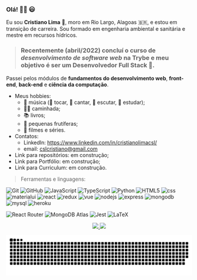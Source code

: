 ### Olá! 🙋‍♂️ 😃 
Eu sou **Cristiano Lima** 🤝, moro em Rio Largo, Alagoas 🇧🇷, e estou em transição de carreira.
Sou formado em engenharia ambiental e sanitária e mestre em recursos hídricos.
> ### Recentemente (abril/2022) concluí o curso de *desenvolvimento de software web* na **Trybe** e meu objetivo é ser um **Desenvolvedor Full Stack** :rocket:.
Passei pelos módulos de **fundamentos do desenvolvimento web**, **front-end**, **back-end** e **ciência da computação**.
* Meus hobbies:
  * 🎵 música (:guitar: tocar, :microphone: cantar, :musical_note: escutar, :musical_score: estudar);
  * 🏃‍♂️ caminhada;
  * 📚 livros;
  * 🌳 pequenas frutíferas;
  * 🎥 filmes e séries.
* Contatos:
  * LinkedIn: https://www.linkedin.com/in/cristianolimacsl/
  * email: cslcristiano@gmail.com
* Link para repositórios: em construção;
* Link para Portfólio: em construção;
* Link para Curriculum: em construção.

> Ferramentas e linguagens:

![Git](https://skillicons.dev/icons?i=git&theme=dark)
![GitHub](https://skillicons.dev/icons?i=github&theme=dark)
![JavaScript](https://skillicons.dev/icons?i=js&theme=dark)
![TypeScript](https://skillicons.dev/icons?i=ts&theme=dark)
![Python](https://skillicons.dev/icons?i=py&theme=dark)
![HTML5](https://skillicons.dev/icons?i=html&theme=dark)
![css](https://skillicons.dev/icons?i=css&theme=dark)
![materialui](https://skillicons.dev/icons?i=materialui&theme=dark)
![react](https://skillicons.dev/icons?i=react&theme=dark)
![redux](https://skillicons.dev/icons?i=redux&theme=dark)
![vue](https://skillicons.dev/icons?i=vue&theme=dark)
![nodejs](https://skillicons.dev/icons?i=nodejs&theme=dark)
![express](https://skillicons.dev/icons?i=express&theme=dark)
![mongodb](https://skillicons.dev/icons?i=mongodb&theme=dark)
![mysql](https://skillicons.dev/icons?i=mysql&theme=dark)
![heroku](https://skillicons.dev/icons?i=heroku&theme=dark)

![React Router](https://img.shields.io/badge/React_Router-CA4245?style=for-the-badge&logo=react-router&logoColor=white)
![MongoDB Atlas](https://img.shields.io/badge/MongoDB_Atlas-4EA94B?style=for-the-badge&logo=mongodb&logoColor=white)
![Jest](https://img.shields.io/badge/Jest-4EA94B?style=for-the-badge&logo=jest&logoColor=white)
![LaTeX](https://img.shields.io/badge/latex-%23008080.svg?style=for-the-badge&logo=latex&logoColor=white)

<div align="center">
  <a href="https://github.com/cristianocsl">
  <img height="180em" src="https://github-readme-stats-update-gamma.vercel.app/api?username=cristianocsl&show_icons=true&theme=chartreuse-dark&include_all_commits=true&count_private=true"/>
  <img height="180em" src="https://github-readme-stats-update-gamma.vercel.app/api/top-langs/?username=cristianocsl&layout=compact&langs_count=7&theme=chartreuse-dark"/>
</div>

 ![Snake animation](https://github.com/cristianocsl/cristianocsl/blob/output/github-contribution-grid-snake.svg)
